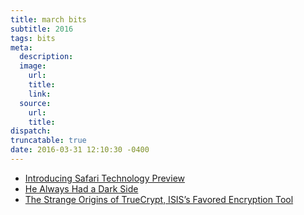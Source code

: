 ```yaml
---
title: march bits
subtitle: 2016
tags: bits
meta:
  description:
  image:
    url:
    title:
    link:
  source:
    url:
    title:
dispatch:
truncatable: true
date: 2016-03-31 12:10:30 -0400
---
```

* [Introducing Safari Technology Preview][safari]
* [He Always Had a Dark Side][mastermind]
* [The Strange Origins of TrueCrypt, ISIS’s Favored Encryption Tool][origins]

[safari]: https://webkit.org/blog/6017/introducing-safari-technology-preview/
[mastermind]: https://mastermind.atavist.com/he-always-had-a-dark-side
[origins]: http://www.newyorker.com/news/news-desk/the-strange-origins-of-truecrypt-isiss-favored-encryption-tool
